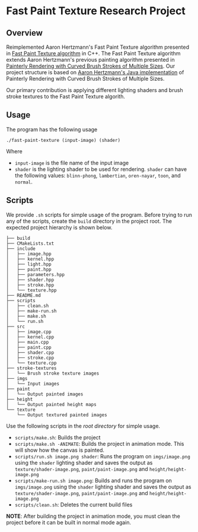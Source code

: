 # Fast Paint Texture Research Project

## Overview

Reimplemented Aaron Hertzmann's Fast Paint Texture algorithm presented in [Fast Paint Texture algorithm](https://www.dgp.toronto.edu/papers/ahertzmann_NPAR2002.pdf) in C++. The Fast Paint Texture algorithm extends Aaron Hertzmann's previous painting algorithm presented in [Painterly Rendering with Curved Brush Strokes of Multiple Sizes](https://dl.acm.org/doi/pdf/10.1145/280814.280951). Our project structure is based on [Aaron Hertzmann's Java implementation](https://github.com/hertzmann/painterJava/tree/main) of Painterly Rendering with Curved Brush Strokes of Multiple Sizes. 

Our primary contribution is applying different lighting shaders and brush stroke textures to the Fast Paint Texture algorith. 

## Usage
The program has the following usage
```
./fast-paint-texture (input-image) (shader)
```
Where
- `input-image` is the file name of the input image
- `shader` is the lighting shader to be used for rendering. `shader` can have the following values: `blinn-phong`, `lambertian`, `oren-nayar`, `toon`, and `normal`.

## Scripts
We provide `.sh` scripts for simple usage of the program. Before trying to run any of the scripts, create the `build` directory in the project root. The expected project hierarchy is shown below.

```
├── build
├── CMakeLists.txt
├── include
│   ├── image.hpp
│   ├── kernel.hpp
│   ├── light.hpp
│   ├── paint.hpp
│   ├── parameters.hpp
│   ├── shader.hpp
│   ├── stroke.hpp
│   └── texture.hpp
├── README.md
├── scripts
│   ├── clean.sh
│   ├── make-run.sh
│   ├── make.sh
│   └── run.sh
├── src
│   ├── image.cpp
│   ├── kernel.cpp
│   ├── main.cpp
│   ├── paint.cpp
│   ├── shader.cpp
│   ├── stroke.cpp
│   └── texture.cpp
├── stroke-textures
│   └── Brush stroke texture images
├── imgs
│   └── Input images
├── paint
│   └── Output painted images
├── height
│   └── Output painted height maps
└── texture
    └── Output textured painted images
```

Use the following scripts in the *root directory* for simple usage.
* `scripts/make.sh`: Builds the project
* `scripts/make.sh -ANIMATE`: Builds the project in animation mode. This will show how the canvas is painted. 
* `scripts/run.sh image.png shader`: Runs the program on `imgs/image.png` using the `shader` lighting shader and saves the output as `texture/shader-image.png`, `paint/paint-image.png` and `height/height-image.png`
* `scripts/make-run.sh image.png`: Builds and runs the program on `imgs/image.png` using the `shader` lighting shader and saves the output as `texture/shader-image.png`, `paint/paint-image.png` and `height/height-image.png`
* `scripts/clean.sh`: Deletes the current build files

**NOTE**: After building the project in animation mode, you must clean the project before it can be built in normal mode again. 